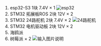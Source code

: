1. esp32-S3 1块 7.4V × 1
![esp32](https://www.yahboom.com/Public/ueditor/php/upload/image/20240513/1715595388751983.png)
2. STM32 拓展板ROS 2块 12V × 2
3. STM32 24路舵机 2块 7.4V × 2
![24路舵机](https://www.yahboom.com/Public/ueditor/php/upload/image/20240607/1717758433240539.jpg)
4. STM32 电机驱动板 2块 12V × 2
5. 海鸥派
6. 树莓派 × 2
![输入图片说明](https://www.yahboom.com/public/upload/upload-html/1703583167/2023120802.png)